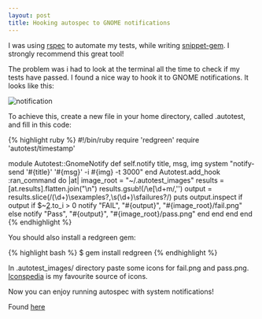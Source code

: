 ```yaml
---
layout: post
title: Hooking autospec to GNOME notifications
---
```


I was using [rspec][1] to automate my tests, while writing [snippet-gem][2]. I strongly recommend this great tool!

The problem was i had to look at the terminal all the time to check if my tests have passed. I found a nice way to hook it to GNOME notifications. It looks like this:

![notification](http://i40.tinypic.com/dp9374.png)

To achieve this, create a new file in your home directory, called .autotest, and fill in this code:

{%  highlight ruby %}
#!/bin/ruby
require 'redgreen'
require 'autotest/timestamp'
 
module Autotest::GnomeNotify
  def self.notify title, msg, img
    system "notify-send '#{title}' '#{msg}' -i #{img} -t 3000"
  end
  Autotest.add_hook :ran_command do |at|
    image_root = "~/.autotest_images" 
    results = [at.results].flatten.join("\n")
    results.gsub!(/\\e\[\d+m/,'')
    output = results.slice(/(\d+)\sexamples?,\s(\d+)\sfailures?/)
    puts output.inspect
    if output
      if $~[2].to_i > 0
        notify "FAIL", "#{output}", "#{image_root}/fail.png"
      else
        notify "Pass", "#{output}", "#{image_root}/pass.png" 
      end
    end
  end
end
{% endhighlight %}

You should also install a redgreen gem:

{% highlight bash %}
$ gem install redgreen
{% endhighlight %}

In .autotest_images/ directory paste some icons for fail.png and pass.png. [Iconspedia][3] is my favourite source of  icons.

Now you can enjoy running autospec with system notifications!

Found [here](http://automate-everything.com/2009/08/gnome-and-autospec-notifications/)

[1]: http://rspec.info
[2]: http://github.com/pewniak747/snippet-gem
[3]: http://iconspedia.com
